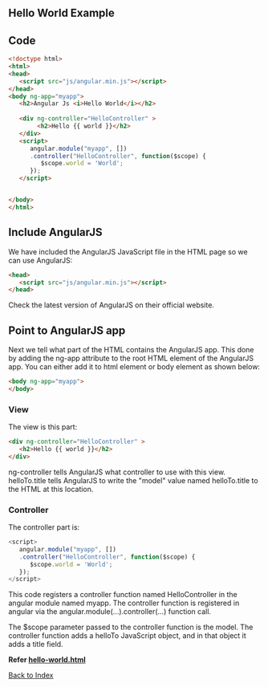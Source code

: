 ## Hello World Example

## Code

```html
<!doctype html>
<html>
<head>
   <script src="js/angular.min.js"></script>
</head>
<body ng-app="myapp">
   <h2>Angular Js <i>Hello World</i></h2>
   
   <div ng-controller="HelloController" >
        <h2>Hello {{ world }}</h2>
   </div>
   <script>
      angular.module("myapp", [])
      .controller("HelloController", function($scope) {
         $scope.world = 'World';
      });
   </script>


</body>
</html>
```

## Include AngularJS
We have included the AngularJS JavaScript file in the HTML page so we can use AngularJS:

```html
<head>
   <script src="js/angular.min.js"></script>
</head>
```
Check the latest version of AngularJS on their official website.

## Point to AngularJS app

Next we tell what part of the HTML contains the AngularJS app. This done by adding the ng-app attribute to the root HTML element of the AngularJS app. You can either add it to html element or body element as shown below:

```html
<body ng-app="myapp">
</body>
```

### View

The view is this part:

```html
<div ng-controller="HelloController" >
   <h2>Hello {{ world }}</h2>
</div>
```
ng-controller tells AngularJS what controller to use with this view. helloTo.title tells AngularJS to write the "model" value named helloTo.title to the HTML at this location.

### Controller

The controller part is:

```js
<script>
   angular.module("myapp", [])
   .controller("HelloController", function($scope) {
      $scope.world = 'World';
   });
</script>
```

This code registers a controller function named HelloController in the angular module named myapp. The controller function is registered in angular via the angular.module(...).controller(...) function call.

The $scope parameter passed to the controller function is the model. The controller function adds a helloTo JavaScript object, and in that object it adds a title field.

**Refer [hello-world.html](../hello-world.html)**

[Back to Index](index.md)
